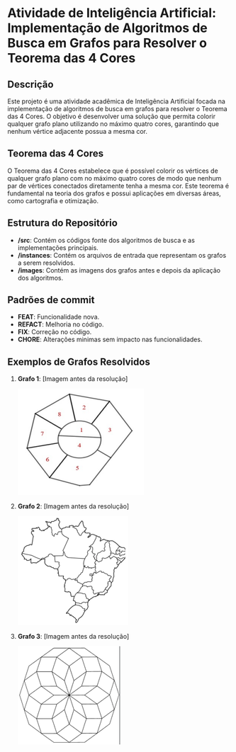 # Atividade de Inteligência Artificial: Implementação de Algoritmos de Busca em Grafos para Resolver o Teorema das 4 Cores

## Descrição
Este projeto é uma atividade acadêmica de Inteligência Artificial focada na implementação de algoritmos de busca em grafos para resolver o Teorema das 4 Cores. O objetivo é desenvolver uma solução que permita colorir qualquer grafo plano utilizando no máximo quatro cores, garantindo que nenhum vértice adjacente possua a mesma cor.

## Teorema das 4 Cores
O Teorema das 4 Cores estabelece que é possível colorir os vértices de qualquer grafo plano com no máximo quatro cores de modo que nenhum par de vértices conectados diretamente tenha a mesma cor. Este teorema é fundamental na teoria dos grafos e possui aplicações em diversas áreas, como cartografia e otimização.

## Estrutura do Repositório
- **/src**: Contém os códigos fonte dos algoritmos de busca e as implementações principais.
- **/instances**: Contém os arquivos de entrada que representam os grafos a serem resolvidos.
- **/images**: Contém as imagens dos grafos antes e depois da aplicação dos algoritmos.

## Padrões de commit
   - **FEAT**: Funcionalidade nova.
   - **REFACT**: Melhoria no código.
   - **FIX**: Correção no código.
   - **CHORE**: Alterações minimas sem impacto nas funcionalidades.

## Exemplos de Grafos Resolvidos
1. **Grafo 1**: [Imagem antes da resolução]

   ![Imagem do Grafo 1](./images/graph_1.png)

2. **Grafo 2**: [Imagem antes da resolução]

   ![Imagem do Grafo 2](./images/graph_2.png)

3. **Grafo 3**: [Imagem antes da resolução]

   ![Imagem do Grafo 3](./images/graph_3.png)

